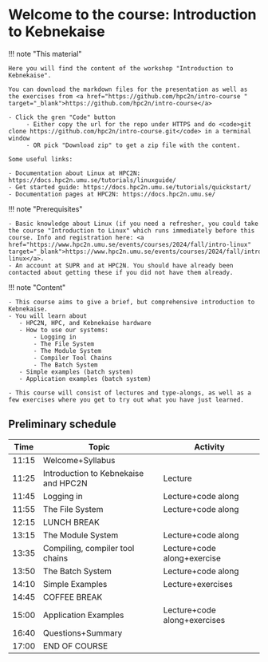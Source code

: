 # Welcome to the course: Introduction to Kebnekaise

!!! note "This material"
   
    Here you will find the content of the workshop "Introduction to Kebnekaise". 

    You can download the markdown files for the presentation as well as the exercises from <a href="https://github.com/hpc2n/intro-course " target="_blank">https://github.com/hpc2n/intro-course</a>

    - Click the gren "Code" button
         - Either copy the url for the repo under HTTPS and do <code>git clone https://github.com/hpc2n/intro-course.git</code> in a terminal window
         - OR pick "Download zip" to get a zip file with the content. 
 
    Some useful links: 

    - Documentation about Linux at HPC2N: https://docs.hpc2n.umu.se/tutorials/linuxguide/
    - Get started guide: https://docs.hpc2n.umu.se/tutorials/quickstart/
    - Documentation pages at HPC2N: https://docs.hpc2n.umu.se/ 

!!! note "Prerequisites"

    - Basic knowledge about Linux (if you need a refresher, you could take the course "Introduction to Linux" which runs immediately before this course. Info and registration here: <a href="https://www.hpc2n.umu.se/events/courses/2024/fall/intro-linux" target="_blank">https://www.hpc2n.umu.se/events/courses/2024/fall/intro-linux</a>. 
    - An account at SUPR and at HPC2N. You should have already been contacted about getting these if you did not have them already. 
 
!!! note "Content"
 
    - This course aims to give a brief, but comprehensive introduction to Kebnekaise.
    - You will learn about
       - HPC2N, HPC, and Kebnekaise hardware
       - How to use our systems: 
           - Logging in
           - The File System
           - The Module System
           - Compiler Tool Chains
           - The Batch System
       - Simple examples (batch system)
       - Application examples (batch system)

    - This course will consist of lectures and type-alongs, as well as a few exercises where you get to try out what you have just learned.    

## Preliminary schedule


| Time | Topic | Activity | 
| ---- | ----- | -------- |
| 11:15 | Welcome+Syllabus | |
| 11:25 | Introduction to Kebnekaise and HPC2N | Lecture | 
| 11:45 | Logging in | Lecture+code along | 
| 11:55 | The File System | Lecture+code along |
| 12:15 | LUNCH BREAK | |  
| 13:15 | The Module System | Lecture+code along | 
| 13:35 | Compiling, compiler tool chains | Lecture+code along+exercise | 
| 13:50 | The Batch System | Lecture+code along |
| 14:10 | Simple Examples | Lecture+exercises | 
| 14:45 | COFFEE BREAK | |  
| 15:00 | Application Examples | Lecture+code along+exercises | 
| 16:40 | Questions+Summary | | 
| 17:00 | END OF COURSE | | 

